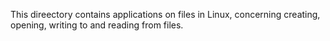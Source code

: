 This direectory contains applications on files in Linux, concerning creating, opening, writing to and reading from files.